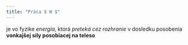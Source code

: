 ```yaml
---
title: "Práca $ W $"
---
```


je vo fyzike *energia*, ktorá *preteká cez rozhranie* v dosledku posobenia **vonkajšej sily posobiacej na teleso**